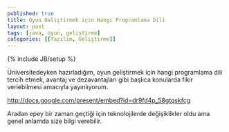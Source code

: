 ```yaml
---
published: true
title: Oyun Geliştirmek için Hangi Programlama Dili
layout: post
tags: [java, oyun, geliştirme]
categories: [[Yazılım, Geliştirme]]
---
```

{% include JB/setup %}


Üniversitedeyken hazırladığım, oyun geliştirmek için hangi programlama dili tercih etmek, avantaj ve dezavantajları gibi başlıca konularda fikir veriebilmesi amacıyla yayınlıyorum.

<http://docs.google.com/present/embed?id=dr9fd4p_58gtqskfcg>

Aradan epey bir zaman geçtiği için teknolojilerde değişiklikler oldu ama genel anlamda size bilgi verebilir.